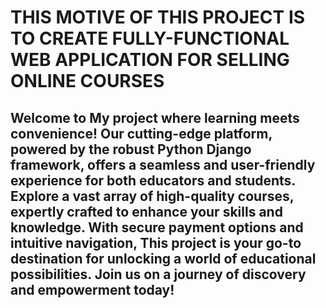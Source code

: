 # THIS MOTIVE OF THIS PROJECT IS TO CREATE FULLY-FUNCTIONAL WEB APPLICATION FOR SELLING ONLINE COURSES

## Welcome to  My project where learning meets convenience! Our cutting-edge platform, powered by the robust Python Django framework, offers a seamless and user-friendly experience for both educators and students. Explore a vast array of high-quality courses, expertly crafted to enhance your skills and knowledge. With secure payment options and intuitive navigation, This project is your go-to destination for unlocking a world of educational possibilities. Join us on a journey of discovery and empowerment today!
